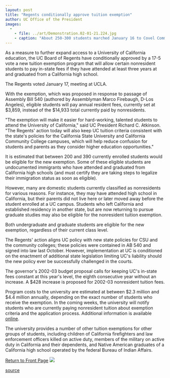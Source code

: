 ```yaml
---
layout: post
title: "Regents conditionally approve tuition exemption"
author: UC Office of the President
images:
  -
    - file: ../art/Demonstration.02-01-21.224.jpg
    - caption: "About 250-300 students marched January 16 to Covel Commons at UCLA where the University of California Regents met January 16-17. Photo: Reed Hutchinson, UCLA Photographic Services."
---
```


As a measure to further expand access to a University of California education, the UC Board of Regents have conditionally approved by a 17-5 vote a new tuition exemption program that will allow certain nonresident students to pay in-state fees if they have attended at least three years at and graduated from a California high school.

The Regents voted January 17, meeting at UCLA.  
  
With the exemption, which was proposed in response to passage of Assembly Bill 540 (authored by Assemblyman Marco Firebaugh, D-Los Angeles), eligible students will pay annual resident fees, currently set at $3,859, instead of the $14,933 total currently paid by nonresidents.  
  
"The exemption will make it easier for hard-working, talented students to attend the University of California," said UC President Richard C. Atkinson. "The Regents' action today will also keep UC tuition criteria consistent with the state's policies for the California State University and California Community College campuses, which will help reduce confusion for students and parents as they consider higher education opportunities."  
  
It is estimated that between 200 and 390 currently enrolled students would be eligible for the new exemption. Some of these eligible students are undocumented immigrants who have attended and graduated from California high schools (and must certify they are taking steps to legalize their immigration status as soon as eligible).  
  
However, many are domestic students currently classified as nonresidents for various reasons. For instance, they may have attended high school in California, but their parents did not live here or later moved away before the student enrolled at a UC campus. Students who left California and established residency in another state, but are now returning to pursue graduate studies may also be eligible for the nonresident tuition exemption.   
  
Both undergraduate and graduate students are eligible for the new exemption, regardless of their current class level.  
  
The Regents' action aligns UC policy with new state policies for CSU and the community colleges; these policies were contained in AB 540 and signed into law last October. However, implementation at UC is conditioned on the enactment of additional state legislation limiting UC's liability should the new policy ever be successfully challenged in the courts.  
  
The governor's 2002-03 budget proposal calls for keeping UC's in-state fees constant at this year's level, the eighth consecutive year without an increase. A $428 increase is proposed for 2002-03 nonresident tuition fees.  
  
Program costs to the university are estimated at between $2.3 million and $4.4 million annually, depending on the exact number of students who receive the exemption. In the coming weeks, the university will notify students who are currently paying nonresident tuition about exemption criteria and the application process. Additional information is available [online][1].  
  
The university provides a number of other tuition exemptions for other groups of students, including children of California firefighters and law enforcement officers killed on active duty, members of the military on active duty in California and their dependents, and Native American graduates of a California high school operated by the federal Bureau of Indian Affairs.

  

[Return to Front Page][2] ![ ][3]

[1]: http://www.ucop.edu/news/archives/2002/ab540qa.htm
[2]: ../../index.html
[3]: ../../images/trans.gif

[source](http://www1.ucsc.edu/currents/01-02/01-21/regents.html "Permalink to regents")
